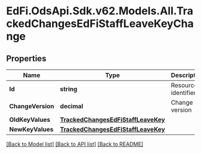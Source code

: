 # EdFi.OdsApi.Sdk.v62.Models.All.TrackedChangesEdFiStaffLeaveKeyChange

## Properties

Name | Type | Description | Notes
------------ | ------------- | ------------- | -------------
**Id** | **string** | Resource identifier | [optional] 
**ChangeVersion** | **decimal** | Change version | [optional] 
**OldKeyValues** | [**TrackedChangesEdFiStaffLeaveKey**](TrackedChangesEdFiStaffLeaveKey.md) |  | [optional] 
**NewKeyValues** | [**TrackedChangesEdFiStaffLeaveKey**](TrackedChangesEdFiStaffLeaveKey.md) |  | [optional] 

[[Back to Model list]](../README.md#documentation-for-models) [[Back to API list]](../README.md#documentation-for-api-endpoints) [[Back to README]](../README.md)

